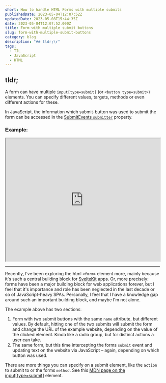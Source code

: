 ```yaml
---
short: How to handle HTML Forms with multiple submits
publishedDate: 2023-05-04T12:07:52Z
updatedDate: 2023-05-08T15:44:35Z
date: 2023-05-04T12:07:52.000Z
title: Form with multiple submit buttons
slug: form-with-multiple-submit-buttons
category: blog
description: "## tldr;\r"
tags:
  - TIL
  - JavaScript
  - HTML
---
```



## tldr;

A form can have multiple `input[type=submit]` (or `<button type=submit>`) elements. You can specify different values, targets, methods or even different actions for these.

In JavaScript, the information which submit-button was used to submit the form can be accessed in the [SubmitEvents `submitter`](https://developer.mozilla.org/en-US/docs/Web/API/SubmitEvent/submitter) property.

### Example:

<iframe src="https://stackblitz.com/edit/web-platform-cbuerh?embed=1&file=index.html&hideDevTools=1&hideExplorer=1&view=preview" width="100%" height="400px"></iframe>

---

Recently, I've been exploring the html `<form>` element more, mainly because it's such a central building block for [SvelteKit](https://kit.svelte.dev/) apps. Or, more precisely: forms have been a major building block for web applications forever, but I feel that it's importance and role has been neglected in the last decade or so of JavaScript-heavy SPAs. Personally, I feel that I have a knowledge gap around such an important building block, and maybe I'm not alone.

The example above has two sections:
1. Form with two submit buttons with the same `name` attribute, but different values. By default, hitting one of the two submits will submit the form and change the URL of the example website, depending on the value of the clicked element. Kinda like a radio group, but for distinct actions a user can take.
2. The same form, but this time intercepting the forms `submit` event and updating text on the website via JavaScript – again, depending on which button was used.

There are more things you can specify on a submit element, like the `action` to submit to or the forms `method`. See this [MDN page on the input[type=submit]](https://developer.mozilla.org/en-US/docs/Web/HTML/Element/input/submit#additional_attributes) element.





